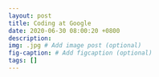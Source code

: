 ```yaml
---
layout: post
title: Coding at Google
date: 2020-06-30 08:00:20 +0800
description: 
img: .jpg # Add image post (optional)
fig-caption: # Add figcaption (optional)
tags: []
---
```


